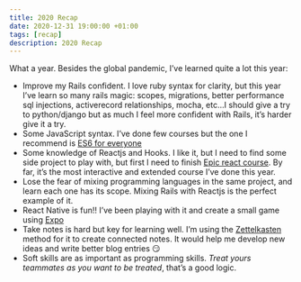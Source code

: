 ```yaml
---
title: 2020 Recap
date: 2020-12-31 19:00:00 +01:00
tags: [recap]
description: 2020 Recap
---
```


What a year. Besides the global pandemic, I’ve learned quite a lot this year:

- Improve my Rails confident. I love ruby syntax for clarity, but this year I’ve learn so many rails magic: scopes, migrations, better performance sql injections, activerecord relationships, mocha, etc...I should give a try to python/django but as much I feel more confident with Rails, it’s harder give it a try. 
- Some JavaScript syntax. I’ve done few courses but the one I recommend is [ES6 for everyone](https://es6.io)
- Some knowledge of Reactjs and Hooks. I like it, but I need to find some side project to play with, but first I need to finish [Epic react course](https://epicreact.dev). By far, it’s the most interactive and extended course I’ve done this year.
- Lose the fear of mixing programming languages in the same project, and learn each one has its scope. Mixing Rails with Reactjs is the perfect example of it. 
- React Native is fun!! I’ve been playing with it and create a small game using [Expo](https://expo.io)
- Take notes is hard but key for learning well. I’m using the [Zettelkasten](https://takesmartnotes.com) method for it to create connected notes. It would help me develop new ideas and write better blog entries 😏
- Soft skills are as important as programming skills. *Treat yours teammates as you want to be treated*, that’s a good logic.